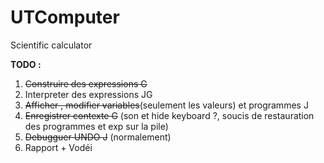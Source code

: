 # UTComputer
Scientific calculator

__TODO :__

  1. ~~Construire des expressions G~~
  2. Interpreter des expressions JG 
  3. ~~Afficher , modifier variables~~(seulement les valeurs) et programmes J 
  4. ~~Enregistrer contexte G~~ (son et hide keyboard ?, soucis de restauration des programmes et exp sur la pile)
  5. ~~Debugguer UNDO J~~ (normalement) 
  6. Rapport + Vodéi 
  
  
